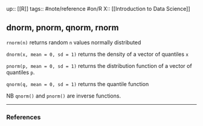 up:: [[R]]
tags:: #note/reference #on/R 
X:: [[Introduction to Data Science]]

## dnorm, pnorm, qnorm, rnorm

`rnorm(n)` returns random `n` values normally distributed

`dnorm(x, mean = 0, sd = 1)` returns the density of a vector of quantiles `x`

`pnorm(p, mean = 0, sd = 1)` returns the distribution function of a vector of quantiles `p`. 

`qnorm(q, mean = 0, sd = 1)` returns the quantile function 

NB `qnorm()` and `pnorm()` are inverse functions.

---
### References

